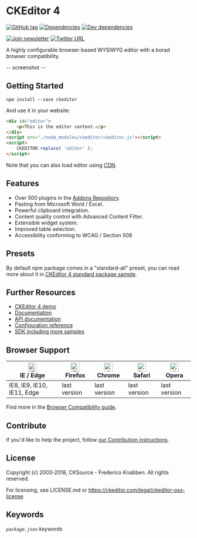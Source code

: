 # CKEditor 4

[![GitHub tag](https://img.shields.io/github/tag/ckeditor/ckeditor-dev.svg)](https://github.com/ckeditor/ckeditor-dev)
[![Dependencies](https://img.shields.io/david/ckeditor/ckeditor-dev.svg)](https://david-dm.org/ckeditor/ckeditor-dev)
[![Dev dependencies](https://img.shields.io/david/dev/ckeditor/ckeditor-dev.svg)](https://david-dm.org/ckeditor/ckeditor-dev?type=dev)

[![Join newsletter](https://img.shields.io/badge/join-newsletter-00cc99.svg)](http://eepurl.com/c3zRPr)
[![Twitter URL](https://img.shields.io/twitter/url/http/shields.io.svg?style=social)](https://twitter.com/ckeditor)

A highly configurable browser-based WYSIWYG editor with a borad browser compatibility.

-- screenshot --

## Getting Started

```
npm install --save ckeditor
```

And use it in your website:

```html
<div id="editor">
    <p>This is the editor content.</p>
</div>
<script src="./node_modules/ckeditor/ckeditor.js"></script>
<script>
    CKEDITOR.replace( 'editor' );
</script>
```

Note that you can also load editor using [CDN](https://cdn.ckeditor.com/#ckeditor4).

## Features

* Over 500 plugins in the [Addons Repository](https://ckeditor.com/cke4/addons).
* Pasting from Microsoft Word / Excel.
* Powerful clipboard integration.
* Content quality control with Advanced Content Filter.
* Extensible widget system.
* Improved table selection.
* Accessibility conforming to WCAG / Section 508

## Presets

By default npm package comes in a "standard-all" preset, you can read more about it in [CKEditor 4 standard package sample](https://sdk.ckeditor.com/samples/standardpreset.html).

## Further Resources

* [CKEditor 4 demo](https://ckeditor.com/ckeditor-4/)
* [Documentation](https://docs.ckeditor.com/ckeditor4/latest/)
* [API documentation](https://docs.ckeditor.com/ckeditor4/latest/api/index.html)
* [Configuration reference](https://docs.ckeditor.com/ckeditor4/latest/api/CKEDITOR_config.html)
* [SDK including more samples](https://sdk.ckeditor.com/)

## Browser Support

| [<img src="https://raw.githubusercontent.com/alrra/browser-logos/master/src/edge/edge_48x48.png" alt="IE / Edge" width="24px" height="24px" />](http://godban.github.io/browsers-support-badges/)</br>IE / Edge | [<img src="https://raw.githubusercontent.com/alrra/browser-logos/master/src/firefox/firefox_48x48.png" alt="Firefox" width="24px" height="24px" />](http://godban.github.io/browsers-support-badges/)</br>Firefox | [<img src="https://raw.githubusercontent.com/alrra/browser-logos/master/src/chrome/chrome_48x48.png" alt="Chrome" width="24px" height="24px" />](http://godban.github.io/browsers-support-badges/)</br>Chrome | [<img src="https://raw.githubusercontent.com/alrra/browser-logos/master/src/safari/safari_48x48.png" alt="Safari" width="24px" height="24px" />](http://godban.github.io/browsers-support-badges/)</br>Safari | [<img src="https://raw.githubusercontent.com/alrra/browser-logos/master/src/opera/opera_48x48.png" alt="Opera" width="24px" height="24px" />](http://godban.github.io/browsers-support-badges/)</br>Opera |
| --------- | --------- | --------- | --------- | --------- |
| IE8, IE9, IE10, IE11, Edge| last version| last version| last version| last version

Find more in the [Browser Compatibility guide](https://docs.ckeditor.com/ckeditor4/latest/guide/dev_browsers.html#officially-supported-browsers).

## Contribute

If you'd like to help the project, follow [our Contribution instructions](https://github.com/ckeditor/ckeditor-dev/blob/master/.github/CONTRIBUTING.md).

## License

Copyright (c) 2003-2018, CKSource - Frederico Knabben. All rights reserved.

For licensing, see LICENSE.md or <https://ckeditor.com/legal/ckeditor-oss-license>

## Keywords

_`package.json` keywords_